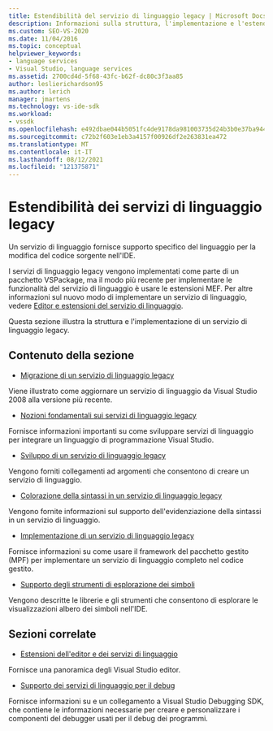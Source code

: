 ```yaml
---
title: Estendibilità del servizio di linguaggio legacy | Microsoft Docs
description: Informazioni sulla struttura, l'implementazione e l'estendibilità dei servizi di linguaggio legacy in Visual Studio.
ms.custom: SEO-VS-2020
ms.date: 11/04/2016
ms.topic: conceptual
helpviewer_keywords:
- language services
- Visual Studio, language services
ms.assetid: 2700cd4d-5f68-43fc-b62f-dc80c3f3aa85
author: leslierichardson95
ms.author: lerich
manager: jmartens
ms.technology: vs-ide-sdk
ms.workload:
- vssdk
ms.openlocfilehash: e492dbae044b5051fc4de9178da981003735d24b3b0e37ba944a99aa6dd4a125
ms.sourcegitcommit: c72b2f603e1eb3a4157f00926df2e263831ea472
ms.translationtype: MT
ms.contentlocale: it-IT
ms.lasthandoff: 08/12/2021
ms.locfileid: "121375871"
---
```

# <a name="legacy-language-service-extensibility"></a>Estendibilità dei servizi di linguaggio legacy
Un servizio di linguaggio fornisce supporto specifico del linguaggio per la modifica del codice sorgente nell'IDE.

 I servizi di linguaggio legacy vengono implementati come parte di un pacchetto VSPackage, ma il modo più recente per implementare le funzionalità del servizio di linguaggio è usare le estensioni MEF. Per altre informazioni sul nuovo modo di implementare un servizio di linguaggio, vedere [Editor e estensioni del servizio di linguaggio](../../extensibility/editor-and-language-service-extensions.md).

 Questa sezione illustra la struttura e l'implementazione di un servizio di linguaggio legacy.

## <a name="in-this-section"></a>Contenuto della sezione
- [Migrazione di un servizio di linguaggio legacy](../../extensibility/internals/migrating-a-legacy-language-service.md)

 Viene illustrato come aggiornare un servizio di linguaggio da Visual Studio 2008 alla versione più recente.

- [Nozioni fondamentali sui servizi di linguaggio legacy](../../extensibility/internals/legacy-language-service-essentials.md)

 Fornisce informazioni importanti su come sviluppare servizi di linguaggio per integrare un linguaggio di programmazione Visual Studio.

- [Sviluppo di un servizio di linguaggio legacy](../../extensibility/internals/developing-a-legacy-language-service.md)

 Vengono forniti collegamenti ad argomenti che consentono di creare un servizio di linguaggio.

- [Colorazione della sintassi in un servizio di linguaggio legacy](../../extensibility/internals/syntax-coloring-in-a-legacy-language-service.md)

 Vengono fornite informazioni sul supporto dell'evidenziazione della sintassi in un servizio di linguaggio.

- [Implementazione di un servizio di linguaggio legacy](../../extensibility/internals/implementing-a-legacy-language-service1.md)

 Fornisce informazioni su come usare il framework del pacchetto gestito (MPF) per implementare un servizio di linguaggio completo nel codice gestito.

- [Supporto degli strumenti di esplorazione dei simboli](../../extensibility/internals/supporting-symbol-browsing-tools.md)

 Vengono descritte le librerie e gli strumenti che consentono di esplorare le visualizzazioni albero dei simboli nell'IDE.

## <a name="related-sections"></a>Sezioni correlate
- [Estensioni dell'editor e dei servizi di linguaggio](../../extensibility/editor-and-language-service-extensions.md)

 Fornisce una panoramica degli Visual Studio editor.

- [Supporto dei servizi di linguaggio per il debug](../../extensibility/internals/language-service-support-for-debugging.md)

 Fornisce informazioni su e un collegamento a Visual Studio Debugging SDK, che contiene le informazioni necessarie per creare e personalizzare i componenti del debugger usati per il debug dei programmi.
